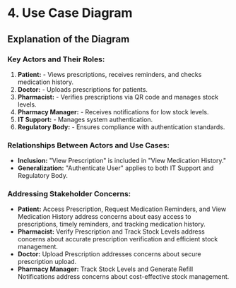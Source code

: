 # **4. Use Case Diagram**

## **Explanation of the Diagram**

### **Key Actors and Their Roles:**

1. **Patient:** - Views prescriptions, receives reminders, and checks medication history.
2. **Doctor:** - Uploads prescriptions for patients.
3. **Pharmacist:** - Verifies prescriptions via QR code and manages stock levels.
4. **Pharmacy Manager:** - Receives notifications for low stock levels.
5. **IT Support:** - Manages system authentication.
6. **Regulatory Body:** - Ensures compliance with authentication standards.
   
### **Relationships Between Actors and Use Cases:**

- **Inclusion:** "View Prescription" is included in "View Medication History."
- **Generalization:** "Authenticate User" applies to both IT Support and Regulatory Body.
  
### **Addressing Stakeholder Concerns:**

- **Patient:** Access Prescription, Request Medication Reminders, and View Medication History address concerns about easy access to prescriptions, timely reminders, and tracking medication history.
- **Pharmacist:** Verify Prescription and Track Stock Levels address concerns about accurate prescription verification and efficient stock management.
- **Doctor:** Upload Prescription addresses concerns about secure prescription upload.
- **Pharmacy Manager:** Track Stock Levels and Generate Refill Notifications address concerns about cost-effective stock management.
